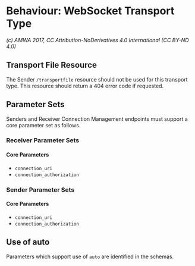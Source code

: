 # Behaviour: WebSocket Transport Type

_(c) AMWA 2017, CC Attribution-NoDerivatives 4.0 International (CC BY-ND 4.0)_

## Transport File Resource

The Sender `/transportfile` resource should not be used for this transport type. This resource should return a 404 error code if requested.

## Parameter Sets

Senders and Receiver Connection Management endpoints must support a core parameter set as follows.

### Receiver Parameter Sets

#### Core Parameters

*   `connection_uri`
*   `connection_authorization`

### Sender Parameter Sets

#### Core Parameters

*   `connection_uri`
*   `connection_authorization`

## Use of auto

Parameters which support use of `auto` are identified in the schemas.
